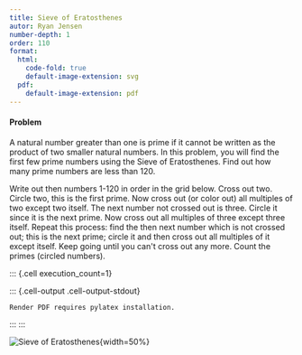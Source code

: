 ```yaml
---
title: Sieve of Eratosthenes
autor: Ryan Jensen
number-depth: 1
order: 110
format:
  html:
    code-fold: true
    default-image-extension: svg
  pdf:
    default-image-extension: pdf
---
```



#### Problem
A natural number greater than one is prime if it cannot be written as the product
of two smaller natural numbers. In this problem, you will find the first few
prime numbers using the Sieve of Eratosthenes. Find out how many prime numbers
are less than 120.

Write out then numbers 1-120 in order in the grid below. Cross out two. Circle 
two, this is the first prime. Now cross out (or color out) all multiples of two 
except two itself. The next number not crossed out is three. Circle it since it
is the next prime. Now cross out all multiples of three except three itself. 
Repeat this process: find the then next number which is not crossed out; this 
is the next prime; circle it and then cross out all multiples of it except 
itself. Keep going until you can't cross out any more. Count the primes (circled
numbers).

::: {.cell execution_count=1}

::: {.cell-output .cell-output-stdout}
```
Render PDF requires pylatex installation.
```
:::
:::


![Sieve of Eratosthenes](image/sieve){width=50%}

